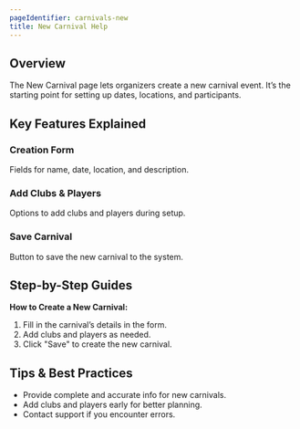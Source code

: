 ```yaml
---
pageIdentifier: carnivals-new
title: New Carnival Help
---
```


## Overview
The New Carnival page lets organizers create a new carnival event. It’s the starting point for setting up dates, locations, and participants.

## Key Features Explained
### Creation Form
Fields for name, date, location, and description.

### Add Clubs & Players
Options to add clubs and players during setup.

### Save Carnival
Button to save the new carnival to the system.

## Step-by-Step Guides
**How to Create a New Carnival:**
1. Fill in the carnival’s details in the form.
2. Add clubs and players as needed.
3. Click "Save" to create the new carnival.

## Tips & Best Practices
- Provide complete and accurate info for new carnivals.
- Add clubs and players early for better planning.
- Contact support if you encounter errors.
